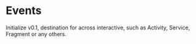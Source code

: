 # Events
Initialize v0.1, destination for across interactive, such as Activity, Service, Fragment or any others.
